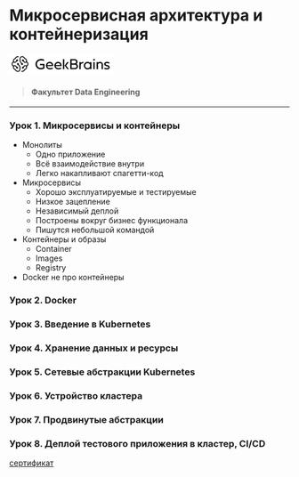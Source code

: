 # Микросервисная архитектура и контейнеризация
![](logo.png)
> #### Факультет Data Engineering
____
### Урок 1. Микросервисы и контейнеры
* Монолиты
  * Одно приложение
  * Всё взаимодействие внутри
  * Легко накапливают спагетти-код
* Микросервисы
  * Хорошо эксплуатируемые и тестируемые
  * Низкое зацепление
  * Независимый деплой
  * Построены вокруг бизнес функционала
  * Пишутся небольшой командой
* Контейнеры и образы
  * Container
  * Images
  * Registry
* Docker не про контейнеры
### Урок 2. Docker


### Урок 3. Введение в Kubernetes


### Урок 4. Хранение данных и ресурсы


### Урок 5. Сетевые абстракции Kubernetes


### Урок 6. Устройство кластера


### Урок 7. Продвинутые абстракции


### Урок 8. Деплой тестового приложения в кластер, CI/CD



[сертификат](https://gb.ru/go/D-35xc)

